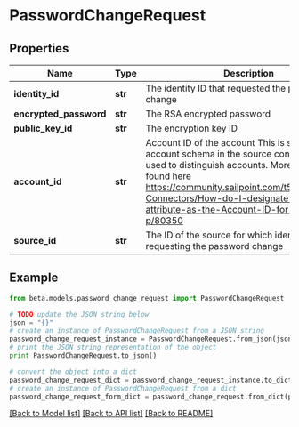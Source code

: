 # PasswordChangeRequest


## Properties
Name | Type | Description | Notes
------------ | ------------- | ------------- | -------------
**identity_id** | **str** | The identity ID that requested the password change | [optional] 
**encrypted_password** | **str** | The RSA encrypted password | [optional] 
**public_key_id** | **str** | The encryption key ID | [optional] 
**account_id** | **str** | Account ID of the account This is specified per account schema in the source configuration. It is used to distinguish accounts. More info can be found here https://community.sailpoint.com/t5/IdentityNow-Connectors/How-do-I-designate-an-account-attribute-as-the-Account-ID-for-a/ta-p/80350 | [optional] 
**source_id** | **str** | The ID of the source for which identity is requesting the password change | [optional] 

## Example

```python
from beta.models.password_change_request import PasswordChangeRequest

# TODO update the JSON string below
json = "{}"
# create an instance of PasswordChangeRequest from a JSON string
password_change_request_instance = PasswordChangeRequest.from_json(json)
# print the JSON string representation of the object
print PasswordChangeRequest.to_json()

# convert the object into a dict
password_change_request_dict = password_change_request_instance.to_dict()
# create an instance of PasswordChangeRequest from a dict
password_change_request_form_dict = password_change_request.from_dict(password_change_request_dict)
```
[[Back to Model list]](../README.md#documentation-for-models) [[Back to API list]](../README.md#documentation-for-api-endpoints) [[Back to README]](../README.md)


